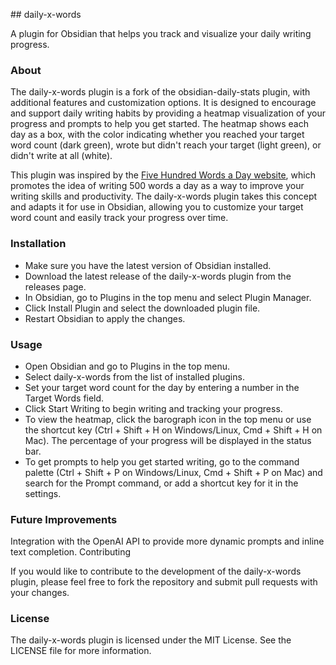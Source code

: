 ## daily-x-words

A plugin for Obsidian that helps you track and visualize your daily writing progress.

### About

The daily-x-words plugin is a fork of the obsidian-daily-stats plugin, with additional features and customization options. It is designed to encourage and support daily writing habits by providing a heatmap visualization of your progress and prompts to help you get started. The heatmap shows each day as a box, with the color indicating whether you reached your target word count (dark green), wrote but didn't reach your target (light green), or didn't write at all (white).

This plugin was inspired by the [Five Hundred Words a Day website](https://www.fivehundredwordsaday.com), which promotes the idea of writing 500 words a day as a way to improve your writing skills and productivity. The daily-x-words plugin takes this concept and adapts it for use in Obsidian, allowing you to customize your target word count and easily track your progress over time.

### Installation

- Make sure you have the latest version of Obsidian installed.
- Download the latest release of the daily-x-words plugin from the releases page.
- In Obsidian, go to Plugins in the top menu and select Plugin Manager.
- Click Install Plugin and select the downloaded plugin file.
- Restart Obsidian to apply the changes.

### Usage

- Open Obsidian and go to Plugins in the top menu.
- Select daily-x-words from the list of installed plugins.
- Set your target word count for the day by entering a number in the Target Words field.
- Click Start Writing to begin writing and tracking your progress.
- To view the heatmap, click the barograph icon in the top menu or use the shortcut key (Ctrl + Shift + H on Windows/Linux, Cmd + Shift + H on Mac). The percentage of your progress will be displayed in the status bar.
- To get prompts to help you get started writing, go to the command palette (Ctrl + Shift + P on Windows/Linux, Cmd + Shift + P on Mac) and search for the Prompt command, or add a shortcut key for it in the settings.

### Future Improvements

Integration with the OpenAI API to provide more dynamic prompts and inline text completion.
Contributing

If you would like to contribute to the development of the daily-x-words plugin, please feel free to fork the repository and submit pull requests with your changes.

### License

The daily-x-words plugin is licensed under the MIT License. See the LICENSE file for more information.


